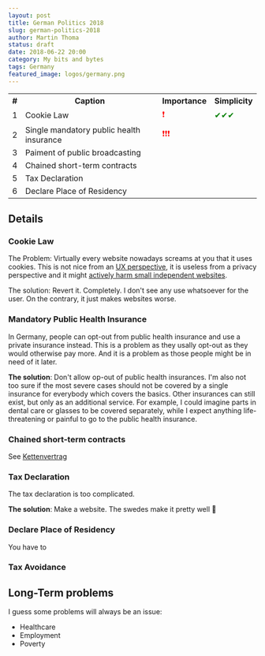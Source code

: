 ```yaml
---
layout: post
title: German Politics 2018
slug: german-politics-2018
author: Martin Thoma
status: draft
date: 2018-06-22 20:00
category: My bits and bytes
tags: Germany
featured_image: logos/germany.png
---
```



<table>
    <tr>
        <th>#</th>
        <th>Caption</th>
        <th>Importance</th>
        <th>Simplicity</th>
    </tr>
    <tr>
        <td>1</td>
        <td>Cookie Law</td>
        <td><span style="color: red;">&#10071;</span></td>
        <td><span style="color: green;">&#10004;&#10004;&#10004;</span></td>
    </tr>
    <tr>
        <td>2</td>
        <td>Single mandatory public health insurance</td>
        <td><span style="color: red;">&#10071;&#10071;&#10071;</span></td>
        <td></td>
    </tr>
    <tr>
        <td>3</td>
        <td>Paiment of public broadcasting</td>
        <td></td>
        <td></td>
    </tr>
    <tr>
        <td>4</td>
        <td>Chained short-term contracts</td>
        <td></td>
        <td></td>
    </tr>
    <tr>
        <td>5</td>
        <td>Tax Declaration</td>
        <td></td>
        <td></td>
    </tr>
    <tr>
        <td>6</td>
        <td>Declare Place of Residency</td>
        <td></td>
        <td></td>
    </tr>
</table>


## Details

### Cookie Law

The Problem: Virtually every website nowadays screams at you that it uses cookies.
This is not nice from an
[UX perspective](https://ux.stackexchange.com/questions/40687/we-use-cookies-notice-on-websites),
it is useless from a privacy perspective and it might [actively harm small independent websites](http://www.dkriesel.com/blog/2018/0522_dsgvo_for_the_win).

The solution: Revert it. Completely. I don't see any use whatsoever for the user. On the contrary, it just makes websites worse.


### Mandatory Public Health Insurance

In Germany, people can opt-out from public health insurance and use a private
insurance instead. This is a problem as they usally opt-out as they would
otherwise pay more. And it is a problem as those people might be in need of it
later.

**The solution**: Don't allow op-out of public health insurances. I'm also not
too sure if the most severe cases should not be covered by a single insurance
for everybody which covers the basics. Other insurances can still exist, but
only as an additional service. For example, I could imagine parts in dental
care or glasses to be covered separately, while I expect anything
life-threatening or painful to go to the public health insurance.


### Chained short-term contracts

See [Kettenvertrag](https://de.wikipedia.org/wiki/Kettenvertrag)


### Tax Declaration

The tax declaration is too complicated.

**The solution**: Make a website. The swedes make it pretty well 🙂


### Declare Place of Residency

You have to 


### Tax Avoidance


## Long-Term problems

I guess some problems will always be an issue:

* Healthcare
* Employment
* Poverty
